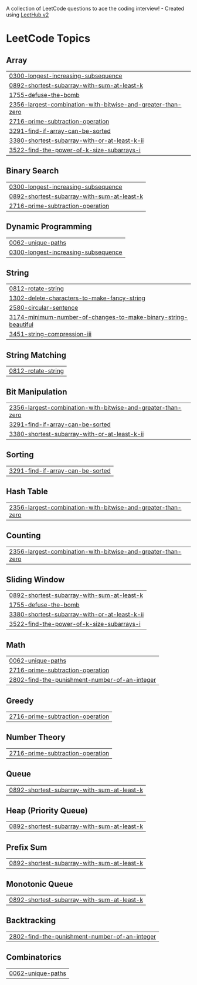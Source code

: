 A collection of LeetCode questions to ace the coding interview! - Created using [LeetHub v2](https://github.com/arunbhardwaj/LeetHub-2.0)
<!---LeetCode Topics Start-->
# LeetCode Topics
## Array
|  |
| ------- |
| [0300-longest-increasing-subsequence](https://github.com/Ananthu191030/Leetcode/tree/master/0300-longest-increasing-subsequence) |
| [0892-shortest-subarray-with-sum-at-least-k](https://github.com/Ananthu191030/Leetcode/tree/master/0892-shortest-subarray-with-sum-at-least-k) |
| [1755-defuse-the-bomb](https://github.com/Ananthu191030/Leetcode/tree/master/1755-defuse-the-bomb) |
| [2356-largest-combination-with-bitwise-and-greater-than-zero](https://github.com/Ananthu191030/Leetcode/tree/master/2356-largest-combination-with-bitwise-and-greater-than-zero) |
| [2716-prime-subtraction-operation](https://github.com/Ananthu191030/Leetcode/tree/master/2716-prime-subtraction-operation) |
| [3291-find-if-array-can-be-sorted](https://github.com/Ananthu191030/Leetcode/tree/master/3291-find-if-array-can-be-sorted) |
| [3380-shortest-subarray-with-or-at-least-k-ii](https://github.com/Ananthu191030/Leetcode/tree/master/3380-shortest-subarray-with-or-at-least-k-ii) |
| [3522-find-the-power-of-k-size-subarrays-i](https://github.com/Ananthu191030/Leetcode/tree/master/3522-find-the-power-of-k-size-subarrays-i) |
## Binary Search
|  |
| ------- |
| [0300-longest-increasing-subsequence](https://github.com/Ananthu191030/Leetcode/tree/master/0300-longest-increasing-subsequence) |
| [0892-shortest-subarray-with-sum-at-least-k](https://github.com/Ananthu191030/Leetcode/tree/master/0892-shortest-subarray-with-sum-at-least-k) |
| [2716-prime-subtraction-operation](https://github.com/Ananthu191030/Leetcode/tree/master/2716-prime-subtraction-operation) |
## Dynamic Programming
|  |
| ------- |
| [0062-unique-paths](https://github.com/Ananthu191030/Leetcode/tree/master/0062-unique-paths) |
| [0300-longest-increasing-subsequence](https://github.com/Ananthu191030/Leetcode/tree/master/0300-longest-increasing-subsequence) |
## String
|  |
| ------- |
| [0812-rotate-string](https://github.com/Ananthu191030/Leetcode/tree/master/0812-rotate-string) |
| [1302-delete-characters-to-make-fancy-string](https://github.com/Ananthu191030/Leetcode/tree/master/1302-delete-characters-to-make-fancy-string) |
| [2580-circular-sentence](https://github.com/Ananthu191030/Leetcode/tree/master/2580-circular-sentence) |
| [3174-minimum-number-of-changes-to-make-binary-string-beautiful](https://github.com/Ananthu191030/Leetcode/tree/master/3174-minimum-number-of-changes-to-make-binary-string-beautiful) |
| [3451-string-compression-iii](https://github.com/Ananthu191030/Leetcode/tree/master/3451-string-compression-iii) |
## String Matching
|  |
| ------- |
| [0812-rotate-string](https://github.com/Ananthu191030/Leetcode/tree/master/0812-rotate-string) |
## Bit Manipulation
|  |
| ------- |
| [2356-largest-combination-with-bitwise-and-greater-than-zero](https://github.com/Ananthu191030/Leetcode/tree/master/2356-largest-combination-with-bitwise-and-greater-than-zero) |
| [3291-find-if-array-can-be-sorted](https://github.com/Ananthu191030/Leetcode/tree/master/3291-find-if-array-can-be-sorted) |
| [3380-shortest-subarray-with-or-at-least-k-ii](https://github.com/Ananthu191030/Leetcode/tree/master/3380-shortest-subarray-with-or-at-least-k-ii) |
## Sorting
|  |
| ------- |
| [3291-find-if-array-can-be-sorted](https://github.com/Ananthu191030/Leetcode/tree/master/3291-find-if-array-can-be-sorted) |
## Hash Table
|  |
| ------- |
| [2356-largest-combination-with-bitwise-and-greater-than-zero](https://github.com/Ananthu191030/Leetcode/tree/master/2356-largest-combination-with-bitwise-and-greater-than-zero) |
## Counting
|  |
| ------- |
| [2356-largest-combination-with-bitwise-and-greater-than-zero](https://github.com/Ananthu191030/Leetcode/tree/master/2356-largest-combination-with-bitwise-and-greater-than-zero) |
## Sliding Window
|  |
| ------- |
| [0892-shortest-subarray-with-sum-at-least-k](https://github.com/Ananthu191030/Leetcode/tree/master/0892-shortest-subarray-with-sum-at-least-k) |
| [1755-defuse-the-bomb](https://github.com/Ananthu191030/Leetcode/tree/master/1755-defuse-the-bomb) |
| [3380-shortest-subarray-with-or-at-least-k-ii](https://github.com/Ananthu191030/Leetcode/tree/master/3380-shortest-subarray-with-or-at-least-k-ii) |
| [3522-find-the-power-of-k-size-subarrays-i](https://github.com/Ananthu191030/Leetcode/tree/master/3522-find-the-power-of-k-size-subarrays-i) |
## Math
|  |
| ------- |
| [0062-unique-paths](https://github.com/Ananthu191030/Leetcode/tree/master/0062-unique-paths) |
| [2716-prime-subtraction-operation](https://github.com/Ananthu191030/Leetcode/tree/master/2716-prime-subtraction-operation) |
| [2802-find-the-punishment-number-of-an-integer](https://github.com/Ananthu191030/Leetcode/tree/master/2802-find-the-punishment-number-of-an-integer) |
## Greedy
|  |
| ------- |
| [2716-prime-subtraction-operation](https://github.com/Ananthu191030/Leetcode/tree/master/2716-prime-subtraction-operation) |
## Number Theory
|  |
| ------- |
| [2716-prime-subtraction-operation](https://github.com/Ananthu191030/Leetcode/tree/master/2716-prime-subtraction-operation) |
## Queue
|  |
| ------- |
| [0892-shortest-subarray-with-sum-at-least-k](https://github.com/Ananthu191030/Leetcode/tree/master/0892-shortest-subarray-with-sum-at-least-k) |
## Heap (Priority Queue)
|  |
| ------- |
| [0892-shortest-subarray-with-sum-at-least-k](https://github.com/Ananthu191030/Leetcode/tree/master/0892-shortest-subarray-with-sum-at-least-k) |
## Prefix Sum
|  |
| ------- |
| [0892-shortest-subarray-with-sum-at-least-k](https://github.com/Ananthu191030/Leetcode/tree/master/0892-shortest-subarray-with-sum-at-least-k) |
## Monotonic Queue
|  |
| ------- |
| [0892-shortest-subarray-with-sum-at-least-k](https://github.com/Ananthu191030/Leetcode/tree/master/0892-shortest-subarray-with-sum-at-least-k) |
## Backtracking
|  |
| ------- |
| [2802-find-the-punishment-number-of-an-integer](https://github.com/Ananthu191030/Leetcode/tree/master/2802-find-the-punishment-number-of-an-integer) |
## Combinatorics
|  |
| ------- |
| [0062-unique-paths](https://github.com/Ananthu191030/Leetcode/tree/master/0062-unique-paths) |
<!---LeetCode Topics End-->